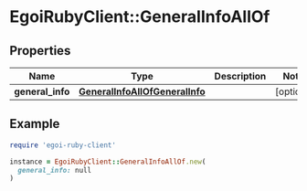 # EgoiRubyClient::GeneralInfoAllOf

## Properties

| Name | Type | Description | Notes |
| ---- | ---- | ----------- | ----- |
| **general_info** | [**GeneralInfoAllOfGeneralInfo**](GeneralInfoAllOfGeneralInfo.md) |  | [optional] |

## Example

```ruby
require 'egoi-ruby-client'

instance = EgoiRubyClient::GeneralInfoAllOf.new(
  general_info: null
)
```

